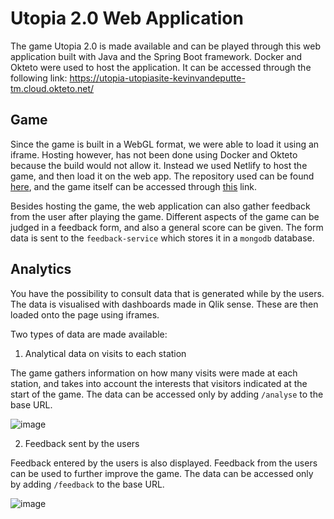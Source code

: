 # Utopia 2.0 Web Application
The game Utopia 2.0 is made available and can be played through this web application built with Java and the Spring Boot framework. Docker and Okteto were used to host the application. 
It can be accessed through the following link: https://utopia-utopiasite-kevinvandeputte-tm.cloud.okteto.net/

## Game
Since the game is built in a WebGL format, we were able to load it using an iframe. Hosting however, has not been done using Docker and Okteto because the build would not
allow it. Instead we used Netlify to host the game, and then load it on the web app. The repository used can be found [here](https://github.com/ValerieBecquart/unitybuild), and 
the game itself can be accessed through [this](https://cozy-baklava-a40b81.netlify.app/) link.

Besides hosting the game, the web application can also gather feedback from the user after playing the game. Different aspects of the game can be judged in a 
feedback form, and also a general score can be given. The form data is sent to the `feedback-service` which stores it in a `mongodb` database.

## Analytics
You have the possibility to consult data that is generated while by the users. The data is visualised with dashboards made in Qlik sense. These are then loaded onto the page using iframes. 

Two types of data are made available: 

1. Analytical data on visits to each station

The game gathers information on how many visits were made at each station, and takes into account the interests that visitors indicated at the start of the game. The data can be accessed only by adding `/analyse` to the base URL.

![image](https://user-images.githubusercontent.com/74854941/213555054-f102d079-c629-4445-aded-2e68d1e4fe2e.png)

2. Feedback sent by the users

Feedback entered by the users is also displayed. Feedback from the users can be used to further improve the game. The data can be accessed only by adding `/feedback` to the base URL.

![image](https://user-images.githubusercontent.com/74854941/213555151-4bde2fff-7dd2-42b8-a6a7-580aae6bfd28.png)

